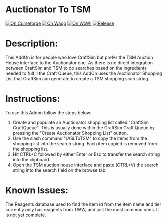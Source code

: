 # Auctionator To TSM
[![On Curseforge](https://img.shields.io/badge/download-Curseforge-orange)](https://www.curseforge.com/wow/addons/asltotsm)
[![On Wago](https://img.shields.io/badge/download-Wago-orange)](https://addons.wago.io/addons/asltotsm/)
[![On WoWI](https://img.shields.io/badge/download-WoWI-orange)](https://www.wowinterface.com/downloads/info26919-AuctionatortoTSM.html)
[![Release](https://github.com/ChildOf1970/AuctionatorToTSM/actions/workflows/release.yaml/badge.svg)](https://github.com/ChildOf1970/AuctionatorToTSM/actions/workflows/release.yaml)

# Description:
This AddOn is for people who love CraftSim but prefer the TSM Auction House interface to the Auctionator one.  As there is no direct integration between CraftSim and TSM to do searches based on the ingredients needed to fulfill the Craft Queue, this AddOn uses the Auctionator Shopping List that CraftSim can generate to create a TSM shopping scan string.

# Instructions:
To use this Addon follow the steps below:

1. Create and populate an Auctionator shopping list called "CraftSim CraftQueue".  This is usually done within the CraftSim Craft Queue by pressing the "Create Auctionator Shopping List" button.
2. Use the slash command "/ASLToTSM" to copy the items from the shopping list into the search string. Each item copied is removed from the shopping list.
3. Hit CTRL+C followed by either Enter or Esc to transfer the search string into the clipboard.
4. Open the TSM auction house interface and paste (CTRL+V) the search string into the search field on the browse tab.

# Known Issues:
The Reagents database used to find the item id from the item name and tier currently only has reagents from TWW, and just the most common ones. It is not yet complete.
